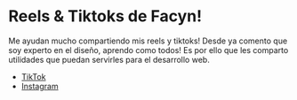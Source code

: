# Reels & Tiktoks de Facyn!

Me ayudan mucho compartiendo mis reels y tiktoks! Desde ya comento que soy experto en el diseño, aprendo como todos! Es por ello que les comparto utilidades que puedan servirles para el desarrollo web.

- [TikTok](https://www.tiktok.com/@facyndev)
- [Instagram](https://www.instagram.com/facyndev/)

